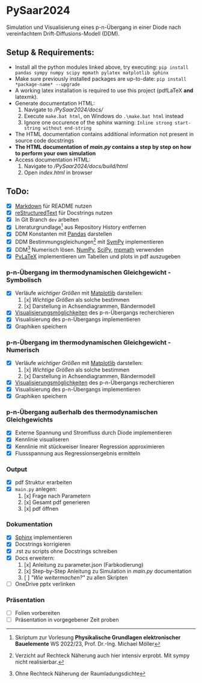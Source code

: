 # PySaar2024
Simulation und Visualisierung eines p-n-Übergang in einer Diode nach vereinfachtem Drift-Diffusions-Modell (DDM).

## Setup & Requirements:
- Install all the python modules linked above, try executing:
    `pip install pandas sympy numpy scipy mpmath pylatex matplotlib sphinx`
- Make sure previously installed packages are up-to-date:
    `pip install *package-name* --upgrade`
- A working latex installation is required to use this project (pdfLaTeX **and** latexmk).
- Generate documentation HTML:
    1. Navigate to */PySaar2024/docs/*
    2. Execute `make.bat html`, on Windows do `.\make.bat html` instead
    3. Ignore one occurence of the sphinx warning: `Inline strong start-string without end-string`
- The HTML documentation contains additional information not present in source code docstrings
- **The HTML documentation of *main.py* contains a step by step on how to perform your own simulation**
- Access documentation HTML:
    1. Navigate to */PySaar2024/docs/build/html*
    2. Open *index.html* in browser

## ToDo:
- [x] [Markdown](https://www.markdownguide.org/cheat-sheet/) für README nutzen
- [x] [reStructuredText](https://github.com/ralsina/rst-cheatsheet/blob/master/rst-cheatsheet.rst) für Docstrings nutzen
- [x] In Git Branch `dev` arbeiten
- [x] Literaturgrundlage[^1] aus Repository History entfernen
- [x] DDM Konstanten mit [Pandas](https://pandas.pydata.org/docs/) darstellen
- [x] DDM Bestimmungsgleichungen[^2] mit [SymPy](https://docs.sympy.org/latest/index.html) implementieren
- [x] DDM[^3] Numerisch lösen. [NumPy](https://numpy.org/), [SciPy](https://scipy.org/), [mpmath](https://mpmath.org/) verwenden
- [x] [PyLaTeX](https://jeltef.github.io/PyLaTeX/current/index.html) implementieren um Tabellen und plots in pdf auszugeben
### p-n-Übergang im thermodynamischen Gleichgewicht - Symbolisch
- [x] Verläufe *wichtiger Größen* mit [Matplotlib](https://matplotlib.org/stable/index.html) darstellen:
    1. [x] *Wichtige Größen* als solche bestimmen
    2. [x] Darstellung in Achsendiagrammen, Bändermodell
- [x] [Visualisierungsmöglichkeiten](https://matplotlib.org/stable/gallery/index.html) des p-n-Übergangs recherchieren
- [x] Visualisierung des p-n-Übergangs implementieren
- [x] Graphiken speichern
### p-n-Übergang im thermodynamischen Gleichgewicht - Numerisch
- [x] Verläufe *wichtiger Größen* mit [Matplotlib](https://matplotlib.org/stable/index.html) darstellen:
    1. [x] *Wichtige Größen* als solche bestimmen
    2. [x] Darstellung in Achsendiagrammen, Bändermodell
- [x] [Visualisierungsmöglichkeiten](https://matplotlib.org/stable/gallery/index.html) des p-n-Übergangs recherchieren
- [x] Visualisierung des p-n-Übergangs implementieren
- [x] Graphiken speichern
### p-n-Übergang außerhalb des thermodynamischen Gleichgewichts
- [x] Externe Spannung und Stromfluss durch Diode implementieren
- [x] Kennlinie visualiseren
- [x] Kennlinie mit stückweiser linearer Regression approximieren
- [x] Flussspannung aus Regressionsergebnis ermitteln
### Output
- [x] pdf Struktur erarbeiten
- [x] `main.py` anlegen:
    1. [x] Frage nach Parametern
    2. [x] Gesamt pdf generieren
    3. [x] pdf öffnen
### Dokumentation
- [x] [Sphinx](https://www.sphinx-doc.org/en/master/index.html) implementieren
- [x] Docstrings korrigieren
- [x] .rst zu scripts ohne Docstrings schreiben
- [x] Docs erweitern:
    1. [x] Anleitung zu parameter.json (Farbkodierung)
    2. [x] Step-by-Step Anleitung zu Simulation in *main.py* documentation
    3. [ ] *"Wie weitermachen?"* zu allen Skripten
- [ ] OneDrive pptx verlinken
### Präsentation
- [ ] Folien vorbereiten
- [ ] Präsentation in vorgegebener Zeit proben

[^1]: Skriptum zur Vorlesung **Physikalische Grundlagen elektronischer Bauelemente** WS 2022/23, Prof. Dr.-Ing. Michael Möller
[^2]: Verzicht auf Rechteck Näherung auch hier intensiv erprobt. Mit sympy nicht realisierbar. 
[^3]: Ohne Rechteck Näherung der Raumladungsdichte